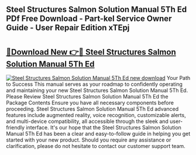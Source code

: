 ## Steel Structures Salmon Solution Manual 5Th Ed PDf Free Download - Part-kel Service Owner Guide - User Repair Edition xTEpj

# <h2><a href="http://bc69778.oget.top/?id=Steel+Structures+Salmon+Solution+Manual+5Th+Ed">🔗Download New 👉🔴 Steel Structures Salmon Solution Manual 5Th Ed</a></h2>

[![Steel Structures Salmon Solution Manual 5Th Ed new download](https://i.imgur.com/5g1atiW.png)](http://bc69778.oget.top/?id=Steel+Structures+Salmon+Solution+Manual+5Th+Ed)
Your Path to Success This manual serves as your roadmap to confidently operating and maintaining your new Steel Structures Salmon Solution Manual 5Th Ed. Please Review Steel Structures Salmon Solution Manual 5Th Ed the Package Contents Ensure you have all necessary components before proceeding. Steel Structures Salmon Solution Manual 5Th Ed advanced features include augmented reality, voice recognition, customizable alerts, and multi-device compatibility, all accessible through the sleek and user-friendly interface. It's our hope that the Steel Structures Salmon Solution Manual 5Th Ed has been a clear and easy-to-follow guide in helping you get started with your new product. Should you require any assistance or clarification, please do not hesitate to contact our customer support team.

